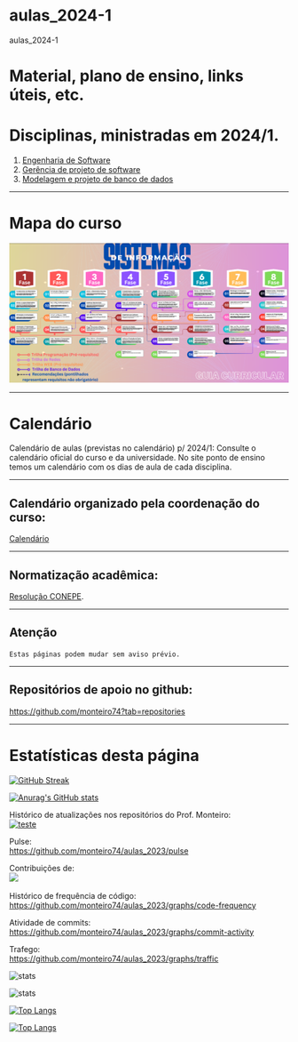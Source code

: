 # aulas_2024-1
aulas_2024-1


# Material, plano de ensino, links úteis, etc.


# Disciplinas, ministradas em 2024/1.

1. [Engenharia de Software](https://github.com/monteiro74/aulas_2024_1/blob/main/Engenharia_de_software/plano_de_aula_engsw.md)
2. [Gerência de projeto de software](https://github.com/monteiro74/aulas_2024_1/blob/main/Gerencia_de_projetos/plano_de_aula_gps.md)
3. [Modelagem e projeto de banco de dados](https://github.com/monteiro74/aulas_2024_1/blob/main/Modelagem_e_projeto_de_db/plano_de_aula_pbd.md)


---
# Mapa do curso

![Mapa do curso](https://raw.githubusercontent.com/monteiro74/aulas_2024_1/main/figuras/mapa_do_curso.png)

---
# Calendário

Calendário de aulas (previstas no calendário) p/ 2024/1:
Consulte o calendário oficial do curso e da universidade.
No site ponto de ensino temos um calendário com os dias de aula de cada disciplina.

---
## Calendário organizado pela coordenação do curso:


[Calendário](https://accounts.google.com/InteractiveLogin/signinchooser?continue=https%3A%2F%2Fdocs.google.com%2Fspreadsheets%2Fu%2F0%2Fd%2Fe%2F2PACX-1vQy3GULh2IMn1gUKkN9m4rpe2dtvjXYhX87joau3UH2byubfCV2zgvLBzQlxO5J1eU09NNohMH8dl8s%2Fpubhtml&followup=https%3A%2F%2Fdocs.google.com%2Fspreadsheets%2Fu%2F0%2Fd%2Fe%2F2PACX-1vQy3GULh2IMn1gUKkN9m4rpe2dtvjXYhX87joau3UH2byubfCV2zgvLBzQlxO5J1eU09NNohMH8dl8s%2Fpubhtml&ltmpl=sheets&osid=1&passive=1209600&service=wise&ifkv=ASKXGp37aMLiuzLSxiAhLdVWqbtuS-wWgOdLbgKIDMxat0qt3ZpHLG6yrB4tG-uAEOnXQ92rovSDVQ&theme=glif&flowName=GlifWebSignIn&flowEntry=ServiceLogin)


---
## Normatização acadêmica:

[Resolução CONEPE](http://www.unemat.br/resolucoes/resolucoes/conepe/2649_res_conepe_54_2011.pdf).





---
## Atenção
````
Estas páginas podem mudar sem aviso prévio.
````

---
## Repositórios de apoio no github:
https://github.com/monteiro74?tab=repositories

---
# Estatísticas desta página


[![GitHub Streak](https://streak-stats.demolab.com/?user=monteiro74&theme=dark)](https://git.io/streak-stats)


[![Anurag's GitHub stats](https://github-readme-stats.vercel.app/api?username=monteiro74)](https://github.com/monteiro74/github-readme-stats)

Histórico de atualizações nos repositórios do Prof. Monteiro:<br>
[![teste](https://github-readme-activity-graph.vercel.app/graph?username=monteiro74&theme=github-compact)](https://github.com/monteiro74/aulas_2023)


Pulse:<br>
https://github.com/monteiro74/aulas_2023/pulse<BR>

Contribuições de:<br>
<a href="https://github.com/monteiro74/tutorial_python/contributors">
  <img src="https://contrib.rocks/image?repo=monteiro74/tutorial_python" />
</a>

Histórico de frequência de código:<BR>
https://github.com/monteiro74/aulas_2023/graphs/code-frequency<BR>

Atividade de commits:<BR>
https://github.com/monteiro74/aulas_2023/graphs/commit-activity<BR>

Trafego:<BR>
https://github.com/monteiro74/aulas_2023/graphs/traffic<BR>



![stats](https://github-readme-stats.vercel.app/api?username=monteiro74&show=reviews,discussions_started,discussions_answered,prs_merged,prs_merged_percentage)

![stats](https://github-readme-stats.vercel.app/api?username=monteiro74&show_icons=true&theme=dark)

[![Top Langs](https://github-readme-stats.vercel.app/api/top-langs/?username=monteiro74)](https://github.com/monteiro74/github-readme-stats)

[![Top Langs](https://github-readme-stats.vercel.app/api/top-langs/?username=monteiro74&layout=donut-vertical)](https://github.com/monteiro74/github-readme-stats)

